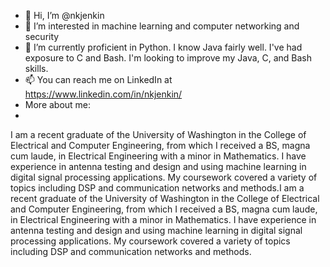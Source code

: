 - 👋 Hi, I’m @nkjenkin
- 👀 I’m interested in machine learning and computer networking and security
- 🌱 I’m currently proficient in Python. I know Java fairly well. I've had exposure to C and Bash. I'm looking to improve my Java, C, and Bash skills.
- 📫 You can reach me on LinkedIn at https://www.linkedin.com/in/nkjenkin/
- More about me:
- 
I am a recent graduate of the University of Washington in the College of Electrical and Computer Engineering, from which I received a BS, magna cum laude, in Electrical Engineering with a minor in Mathematics. I have experience in antenna testing and design and using machine learning in digital signal processing applications. My coursework covered a variety of topics including DSP and communication networks and methods.I am a recent graduate of the University of Washington in the College of Electrical and Computer Engineering, from which I received a BS, magna cum laude, in Electrical Engineering with a minor in Mathematics. I have experience in antenna testing and design and using machine learning in digital signal processing applications. My coursework covered a variety of topics including DSP and communication networks and methods.

<!---
nkjenkin/nkjenkin is a ✨ special ✨ repository because its `README.md` (this file) appears on your GitHub profile.
You can click the Preview link to take a look at your changes.
--->
